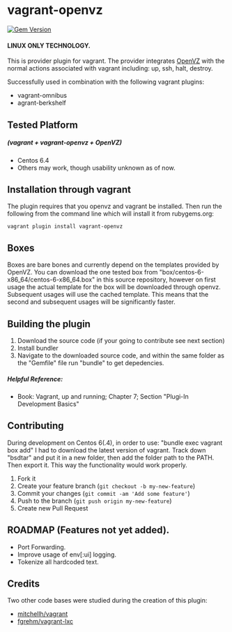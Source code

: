 # vagrant-openvz

[![Gem Version](https://badge.fury.io/rb/vagrant-openvz.png)](http://badge.fury.io/rb/vagrant-openvz)

#### LINUX ONLY TECHNOLOGY.

This is provider plugin for vagrant. The provider integrates [OpenVZ](http://openvz.org/Main_Page) with the normal actions associated with vagrant including: up, ssh, halt, destroy.

Successfully used in combination with the following vagrant plugins:

- vagrant-omnibus
- agrant-berkshelf

## Tested Platform 
##### (vagrant + vagrant-openvz + OpenVZ)

- Centos 6.4
- Others may work, though usability unknown as of now.

## Installation through vagrant

The plugin requires that you openvz and vagrant be installed. Then run the following from the command line which will install it from rubygems.org:

```shell
vagrant plugin install vagrant-openvz
```

## Boxes

Boxes are bare bones and currently depend on the templates provided by OpenVZ. You can download the one tested box from "box/centos-6-x86_64/centos-6-x86_64.box" in this source repository, however on first usage the actual template for the box will be downloaded through openvz.  Subsequent usages will use the cached template. This means that the second and subsequent usages will be significantly faster.

## Building the plugin

1. Download the source code (if your going to contribute see next section) 
2. Install bundler
3. Navigate to the downloaded source code, and within the same folder as the "Gemfile" file run "bundle" to get depedencies.

##### Helpful Reference:
* Book: Vagrant, up and running; Chapter 7; Section "Plugi-In Development Basics"

## Contributing

During development on Centos 6(.4), in order to use: "bundle exec vagrant box add" I had to download the latest version of vagrant. Track down "bsdtar" and put it in a new folder, then add the folder path to the PATH. Then export it. This way the functionality would work properly.

1. Fork it
2. Create your feature branch (`git checkout -b my-new-feature`)
3. Commit your changes (`git commit -am 'Add some feature'`)
4. Push to the branch (`git push origin my-new-feature`)
5. Create new Pull Request

## ROADMAP (Features not yet added).

* Port Forwarding.
* Improve usage of env[:ui] logging. 
* Tokenize all hardcoded text.

## Credits

Two other code bases were studied during the creation of this plugin: 

- [mitchellh/vagrant](https://github.com/mitchellh/vagrant)
- [fgrehm/vagrant-lxc](https://github.com/fgrehm/vagrant-lxc)
